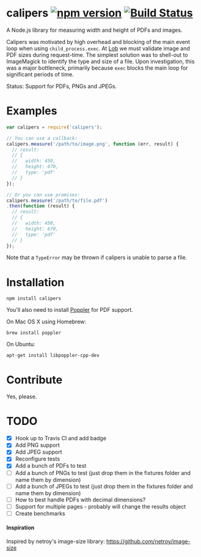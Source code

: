 # calipers [![npm version](https://badge.fury.io/js/calipers.svg)](http://badge.fury.io/js/calipers) [![Build Status](https://travis-ci.org/lob/calipers.svg)](https://travis-ci.org/lob/calipers)

A Node.js library for measuring width and height of PDFs and images.

Calipers was motivated by high overhead and blocking of the main event loop when using `child_process.exec`. At [Lob](https://lob.com) we must validate image and PDF sizes during request-time. The simplest solution was to shell-out to ImageMagick to identify the type and size of a file. Upon investigation, this was a major bottleneck, primarily because `exec` blocks the main loop for significant periods of time.

Status: Support for PDFs, PNGs and JPEGs.

# Examples

```js
var calipers = require('calipers');

// You can use a callback:
calipers.measure('/path/to/image.png', function (err, result) {
  // result:
  // {
  //   width: 450,
  //   height: 670,
  //   type: 'pdf'
  // }
});

// Or you can use promises:
calipers.measure('/path/to/file.pdf')
.then(function (result) {
  // result:
  // {
  //   width: 450,
  //   height: 670,
  //   type: 'pdf'
  // }
});
```

Note that a `TypeError` may be thrown if calipers is unable to parse a file.

# Installation

```
npm install calipers
```

You'll also need to install [Poppler](http://poppler.freedesktop.org/) for PDF support.

On Mac OS X using Homebrew:

```
brew install poppler
```

On Ubuntu:

```
apt-get install libpoppler-cpp-dev
```

# Contribute

Yes, please.

# TODO

- [X] Hook up to Travis CI and add badge
- [X] Add PNG support
- [X] Add JPEG support
- [X] Reconfigure tests
- [X] Add a bunch of PDFs to test
- [ ] Add a bunch of PNGs to test (just drop them in the fixtures folder and name them by dimension)
- [ ] Add a bunch of JPEGs to test (just drop them in the fixtures folder and name them by dimension)
- [ ] How to best handle PDFs with decimal dimensions?
- [ ] Support for multiple pages - probably will change the results object
- [ ] Create benchmarks

#### Inspiration

Inspired by netroy's image-size library: https://github.com/netroy/image-size
